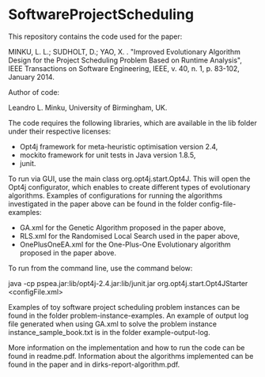 # SoftwareProjectScheduling

This repository contains the code used for the paper:

MINKU, L. L.; SUDHOLT, D.; YAO, X. . "Improved Evolutionary Algorithm Design for the Project Scheduling Problem Based on Runtime Analysis", IEEE Transactions on Software Engineering, IEEE, v. 40, n. 1, p. 83-102, January 2014.

Author of code:

Leandro L. Minku, University of Birmingham, UK.

The code requires the following libraries, which are available in the lib folder under their respective licenses:
- Opt4j framework for meta-heuristic optimisation version 2.4,
- mockito framework for unit tests in Java version 1.8.5,
- junit.

To run via GUI, use the main class org.opt4j.start.Opt4J. This will open the Opt4j configurator, which enables to create different types of evolutionary algorithms. Examples of configurations for running the algorithms investigated in the paper above can be found in the folder config-file-examples:

- GA.xml for the Genetic Algorithm proposed in the paper above,
- RLS.xml for the Randomised Local Search used in the paper above,
- OnePlusOneEA.xml for the One-Plus-One Evolutionary algorithm proposed in the paper above.

To run from the command line, use the command below:

java -cp pspea.jar:lib/opt4j-2.4.jar:lib/junit.jar org.opt4j.start.Opt4JStarter <configFile.xml>

Examples of toy software project scheduling problem instances can be found in the folder problem-instance-examples. An example of output log file generated when using GA.xml to solve the problem instance instance_sample_book.txt is in the folder example-output-log.

More information on the implementation and how to run the code can be found in readme.pdf. Information about the algorithms implemented can be found in the paper and in dirks-report-algorithm.pdf.
